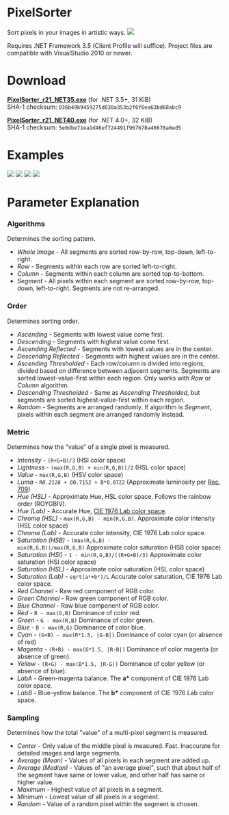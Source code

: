 PixelSorter
===========
Sort pixels in your images in artistic ways.
![](http://i.imgur.com/hkZACBk.png)

Requires .NET Framework 3.5 (Client Profile will suffice). Project files are compatible with VisualStudio 2010 or newer.

Download
========
**[PixelSorter_r21_NET35.exe](http://matvei.org/pixelsorter/PixelSorter_r21_NET35.exe)**
(for .NET 3.5+, 31 KiB)<br>
SHA-1 checksum: <code>036b49b9459275d038a353b2f6f6ea63bd68abc9</code>

**[PixelSorter_r21_NET40.exe](http://matvei.org/pixelsorter/PixelSorter_r21_NET40.exe)**
(for .NET 4.0+, 32 KiB)<br>
SHA-1 checksum: <code>5e0dbe71ea1d46ef724491f967678a46678a6ed5</code>

Examples
========
![](http://i.imgur.com/o7c9qma.png)
![](http://i.imgur.com/obJyUau.png)
![](http://i.imgur.com/o51vIYA.png)
![](http://i.imgur.com/cKHOeEK.png)

Parameter Explanation
=====================
### Algorithms
Determines the sorting pattern.
- *Whole Image* - All segments are sorted row-by-row, top-down, left-to-right.
- *Row* - Segments within each row are sorted left-to-right.
- *Column* - Segments within each column are sorted top-to-bottom.
- *Segment* - All pixels within each segment are sorted row-by-row, top-down, left-to-right. Segments are not re-arranged.

### Order
Determines sorting order.
- *Ascending* - Segments with lowest value come first.
- *Descending* - Segments with highest value come first.
- *Ascending Reflected* - Segments with lowest values are in the center.
- *Descending Reflected* - Segments with highest values are in the center.
- *Ascending Thresholded* - Each row/column is divided into regions, divided based on difference between adjacent segments. Segments are sorted lowest-value-first within each region. Only works with *Row* or *Column* algorithm.
- *Descending Thresholded* - Same as *Ascending Thresholded*, but segments are sorted highest-value-first within each region.
- *Random* - Segments are arranged randomly. If algorithm is *Segment*, pixels within each segment are arranged randomly instead.

### Metric
Determines how the "value" of a single pixel is measured.
- *Intensity* - <code>(R+G+B)/3</code> (HSI color space)
- *Lightness* - <code>(max(R,G,B) + min(R,G,B))/2</code> (HSL color space)
- *Value* - <code>max(R,G,B)</code> (HSV color space)
- *Luma* - <code>R*0.2126 + G*0.7152 + B*0.0722</code> (Approximate luminosity per [Rec. 709](https://en.wikipedia.org/wiki/Luma_(video)))
- *Hue (HSL)* - Approximate Hue, HSL color space. Follows the rainbow order (ROYGBIV).
- *Hue (Lab)* - Accurate Hue, [CIE 1976 Lab color space](https://en.wikipedia.org/wiki/Lab_color_space#CIELAB).
- *Chroma (HSL)* - <code>max(R,G,B) - min(R,G,B)</code>. Approximate color intensity (HSL color space)
- *Chroma (Lab)* - Accurate color intensity, CIE 1976 Lab color space.
- *Saturation (HSB)* - <code>(max(R,G,B) - min(R,G,B))/max(R,G,B)</code> Approximate color saturation (HSB color space)
- *Saturation (HSI)* - <code>1 - min(R,G,B)/((R+G+B)/3)</code> Approximate color saturation (HSI color space)
- *Saturation (HSL)* - Approximate color saturation (HSL color space)
- *Saturation (Lab)* - <code>sqrt(a²+b²)/L</code> Accurate color saturation, CIE 1976 Lab color space.
- *Red Channel* - Raw red component of RGB color.
- *Green Channel* - Raw green component of RGB color.
- *Blue Channel* - Raw blue component of RGB color.
- *Red* - <code>R - max(G,B)</code> Dominance of color red.
- *Green* - <code>G - max(R,B)</code> Dominance of color green.
- *Blue* - <code>B - max(R,G)</code> Dominance of color blue.
- *Cyan* - <code>(G+B) - max(R*1.5, |G-B|)</code> Dominance of color cyan (or absence of red)
- *Magenta* - <code>(R+B) - max(G*1.5, |R-B|)</code> Dominance of color magenta (or absence of green).
- *Yellow* - <code>(R+G) - max(B*1.5, |R-G|)</code> Dominance of color yellow (or absence of blue).
- *LabA*  - Green-magenta balance. The **a\*** component of CIE 1976 Lab color space.
- *LabB*  - Blue-yellow balance. The **b\*** component of CIE 1976 Lab color space.

### Sampling
Determines how the total "value" of a multi-pixel segment is measured.
- *Center* - Only value of the middle pixel is measured. Fast. Inaccurate for detailed images and large segments.
- *Average (Mean)* - Values of all pixels in each segment are added up.
- *Average (Median)* - Values of "an average pixel", such that about half of the segment have same or lower value, and other half has same or higher value.
- *Maximum* - Highest value of all pixels in a segment.
- *Minimum* - Lowest value of all pixels in a segment.
- *Random* - Value of a random pixel within the segment is chosen.
